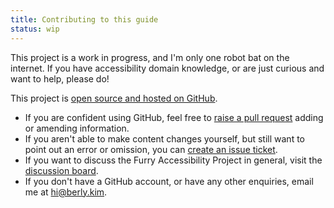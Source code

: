 ```yaml
---
title: Contributing to this guide
status: wip
---
```


This project is a work in progress, and I'm only one robot bat on the internet. If you have accessibility domain knowledge, or are just curious and want to help, please do! 

This project is [open source and hosted on GitHub](https://github.com/querkmachine/furry-accessibility-project). 

- If you are confident using GitHub, feel free to [raise a pull request](https://github.com/querkmachine/furry-accessibility-project/compare) adding or amending information. 
- If you aren't able to make content changes yourself, but still want to point out an error or omission, you can [create an issue ticket](https://github.com/querkmachine/furry-accessibility-project/issues/new/choose). 
- If you want to discuss the Furry Accessibility Project in general, visit the [discussion board](https://github.com/querkmachine/furry-accessibility-project/discussions). 
- If you don't have a GitHub account, or have any other enquiries, email me at [hi@berly.kim](mailto:hi@berly.kim).
